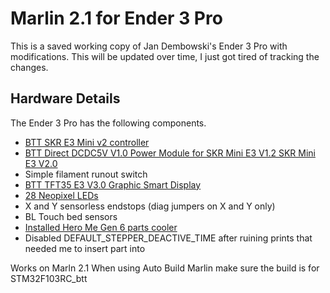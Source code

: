 # Marlin 2.1 for Ender 3 Pro

This is a saved working copy of Jan Dembowski's Ender 3 Pro with modifications. This will be updated over time, I just got tired of tracking the changes.

## Hardware Details

The Ender 3 Pro has the following components.

- [BTT SKR E3 Mini v2 controller](https://www.biqu.equipment/products/bigtreetech-skr-mini-e3-v2-0-32-bit-control-board-integrated-tmc2209-uart-for-ender-3)
- [BTT Direct DCDC5V V1.0 Power Module for SKR Mini E3 V1.2 SKR Mini E3 V2.0](https://www.biqu.equipment/products/bigtreetech-dcdc5v-v1-0-power-module-5v-for-skr-mini-e3-v1-2-skr-mini-e3-v3-0-32bit-control-board-rgb-light)
- Simple filament runout switch
- [BTT TFT35 E3 V3.0 Graphic Smart Display](https://www.biqu.equipment/products/btt-tft35-e3-v3-0-display-touch-screen-two-working-modes)
- [28 Neopixel LEDs](https://www.adafruit.com/product/1376)
- X and Y sensorless endstops (diag jumpers on X and Y only)
- BL Touch bed sensors
- [Installed Hero Me Gen 6 parts cooler](https://www.printables.com/model/39322-hero-me-gen6-master-suite)
- Disabled DEFAULT_STEPPER_DEACTIVE_TIME after ruining prints that needed me to insert part into

Works on Marln 2.1
When using Auto Build Marlin make sure the build is for STM32F103RC_btt
